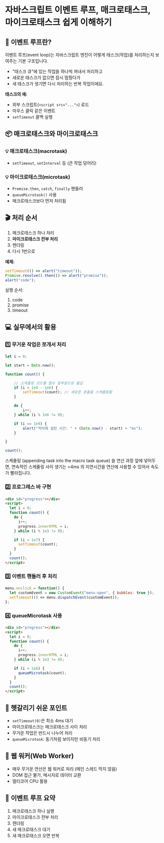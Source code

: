 
# 자바스크립트 이벤트 루프, 매크로태스크, 마이크로태스크 쉽게 이해하기

## 🎡 이벤트 루프란?
이벤트 루프(event loop)는 자바스크립트 엔진이 어떻게 태스크(작업)를 처리하는지 보여주는 기본 구조입니다.

- "태스크 큐"에 있는 작업을 하나씩 꺼내서 처리하고
- 새로운 태스크가 없으면 잠시 멈췄다가
- 새 태스크가 생기면 다시 처리하는 반복 작업이에요.

**태스크의 예:**
- 외부 스크립트(`<script src="...">`) 로드
- 마우스 클릭 같은 이벤트
- `setTimeout` 콜백 실행

## 📦 매크로태스크와 마이크로태스크

### 💡 매크로태스크(macrotask)
- `setTimeout`, `setInterval` 등 (큰 작업 덩어리)

### 💡 마이크로태스크(microtask)
- `Promise.then`, `catch`, `finally` 핸들러
- `queueMicrotask()` 사용
- 매크로태스크보다 먼저 처리됨

## 🎬 처리 순서

1. 매크로태스크 하나 처리
2. **마이크로태스크 전부 처리**
3. 렌더링
4. 다시 1번으로

**예제:**
```javascript
setTimeout(() => alert("timeout"));
Promise.resolve().then(() => alert("promise"));
alert("code");
```
실행 순서:
1. code
2. promise
3. timeout

## 💻 실무에서의 활용

### 1️⃣ 무거운 작업은 쪼개서 처리
```javascript
let i = 0;

let start = Date.now();

function count() {

    // 스케줄링 코드를 함수 앞부분으로 옮김
    if (i < 1e9 - 1e6) {
        setTimeout(count); // 새로운 호출을 스케줄링함
    }

    do {
        i++;
    } while (i % 1e6 != 0);

    if (i == 1e9) {
        alert("처리에 걸린 시간: " + (Date.now() - start) + "ms");
    }

}

count();
```

스케쥴링 (appending task into the macro task queue) 을 연산 과정 앞에 넣어두면, 연속적인 스케쥴링 사이 생기는 >4ms 의 지연시간을 연산에 사용할 수 있어서 속도가 빨라집니다.  

### 2️⃣ 프로그레스 바 구현
```html
<div id="progress"></div>
<script>
  let i = 0;
  function count() {
    do {
      i++;
      progress.innerHTML = i;
    } while (i % 1e3 != 0);

    if (i < 1e7) {
      setTimeout(count);
    }
  }
  count();
</script>
```

### 3️⃣ 이벤트 핸들러 후 처리
```javascript
menu.onclick = function() {
  let customEvent = new CustomEvent("menu-open", { bubbles: true });
  setTimeout(() => menu.dispatchEvent(customEvent));
};
```

### 4️⃣ queueMicrotask 사용
```html
<div id="progress"></div>
<script>
  let i = 0;
  function count() {
    do {
      i++;
      progress.innerHTML = i;
    } while (i % 1e3 != 0);

    if (i < 1e6) {
      queueMicrotask(count);
    }
  }
  count();
</script>
```

## 🧠 헷갈리기 쉬운 포인트
- `setTimeout(0)`은 최소 4ms 대기
- 마이크로태스크는 매크로태스크 사이 처리
- 무거운 작업은 반드시 나누어 처리
- `queueMicrotask`: 동기처럼 보이지만 비동기 처리

## 🚀 웹 워커(Web Worker)
- 매우 무거운 연산은 웹 워커로 처리 (메인 스레드 막지 않음)
- DOM 접근 불가, 메시지로 데이터 교환
- 멀티코어 CPU 활용

## 🏁 이벤트 루프 요약

1. 매크로태스크 하나 실행
2. 마이크로태스크 전부 처리
3. 렌더링
4. 새 매크로태스크 대기
5. 새 매크로태스크 오면 반복
